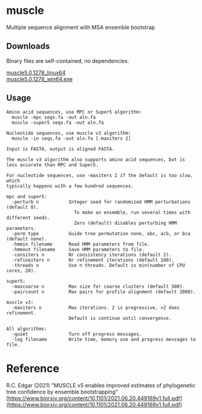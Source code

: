 # muscle
Multiple sequence alignment with MSA ensemble bootstrap

## Downloads

Binary files are self-contained, no dependencies.

[muscle5.0.1278_linux64](https://github.com/rcedgar/muscle/raw/main/binaries/muscle5.0.1278_linux64)   
[muscle5.0.1278_win64.exe](https://github.com/rcedgar/muscle/raw/main/binaries/muscle5.0.1278_win64.exe)   

## Usage

    Amino acid sequences, use MPC or Super5 algorithm:
      muscle -mpc seqs.fa -out aln.fa
      muscle -super5 seqs.fa -out aln.fa
    
    Nucleotide sequences, use muscle v3 algorithm:
      muscle -in seqs.fa -out aln.fa [-maxiters 2]
    
    Input is FASTA, output is aligned FASTA.
    
    The muscle v3 algorithm also supports amino acid sequences, but is
    less accurate than MPC and Super5.
    
    For nucleotide sequences, use -maxiters 2 if the default is too slow, which
    typically happens with a few hundred sequences.
    
    mpc and super5:
      -perturb n           Integer seed for randomized HMM perturbations (default 0).
                             To make an ensemble, run several times with different seeds.
                             Zero (default) disables perturbing HMM parameters.
      -perm type           Guide tree permutation none, abc, acb, or bca (default none).
      -hmmin filename      Read HMM parameters from file.
      -hmmout filename     Save HMM parameters to file.
      -consiters n         Nr consistency iterations (default 2).
      -refineiters n       Nr refinement iterations (default 100).
      -threads n           Use n threads. Default is min(number of CPU cores, 20).
    
    super5:
      -maxcoarse n         Max size for coarse clusters (default 500).
      -paircount n         Max pairs for profile alignment (default 2000).
    
    muscle v3:
      -maxiters n          Max iterations. 2 is progressive, >2 does refinement.
                           Default is continue until convergence.
    
    All algorithms:
      -quiet               Turn off progress messages.
      -log filename        Write time, memory use and progress messages to file.


# Reference
R.C. Edgar (2021) "MUSCLE v5 enables improved estimates of phylogenetic tree confidence by ensemble bootstrapping"    
[https://www.biorxiv.org/content/10.1101/2021.06.20.449169v1.full.pdf](https://www.biorxiv.org/content/10.1101/2021.06.20.449169v1.full.pdf)
